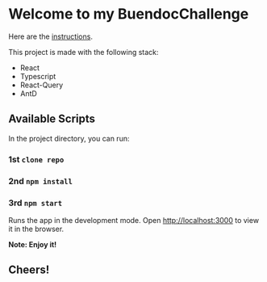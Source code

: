 # Welcome to my BuendocChallenge

Here are the [instructions](http://challenge.radlena.com/).

This project is made with the following stack:

- React
- Typescript
- React-Query
- AntD

## Available Scripts
In the project directory, you can run:

### 1st `clone repo`
### 2nd `npm install`
### 3rd `npm start`

Runs the app in the development mode.
Open [http://localhost:3000](http://localhost:3000) to view it in the browser.


**Note: Enjoy it!**


## Cheers!
